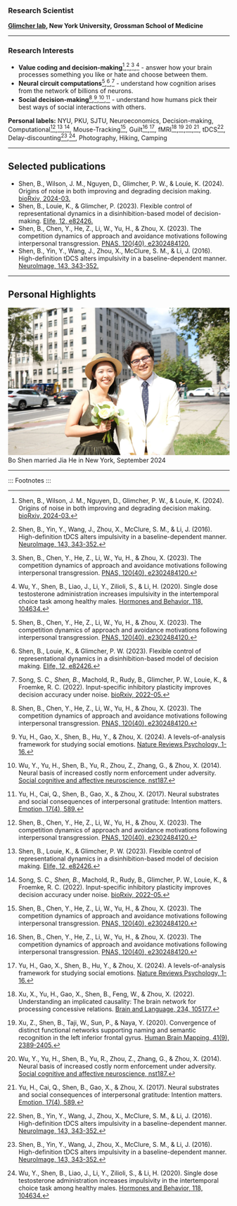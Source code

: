 ### Research Scientist

__[Glimcher lab](https://www.neuroeconomicslab.org/), New York University, Grossman School of Medicine__

---
### Research Interests

- __Value coding and decision-making__[^first],[^second],[^third],[^fourth] - answer how your brain processes something you like or hate and choose between them.
- __Neural circuit computations__[^third],[^fifth],[^sixth] - understand how cognition arises from the network of billions of neurons.
- __Social decision-making__[^third],[^seventh],[^tenth],[^eleventh] - understand how humans pick their best ways of social interactions with others.

__Personal labels:__
NYU, PKU, SJTU, Neuroeconomics, Decision-making, Computational[^third],[^fifth],[^sixth], Mouse-Tracking[^third], Guilt[^third],[^seventh], fMRI[^eighth],[^ninth],[^tenth],[^eleventh], tDCS[^second], Delay-discounting[^second],[^fourth], Photography, Hiking, Camping




[^first]: Shen, B., Wilson, J. M., Nguyen, D., Glimcher, P. W., & Louie, K. (2024). Origins of noise in both improving and degrading decision making. [bioRxiv, 2024-03.](https://doi.org/10.1101/2024.03.26.586597)

[^second]: Shen, B., Yin, Y., Wang, J., Zhou, X., McClure, S. M., & Li, J. (2016). High-definition tDCS alters impulsivity in a baseline-dependent manner. [NeuroImage, 143, 343-352.](https://doi.org/10.1016/j.neuroimage.2016.09.006)

[^third]: Shen, B., Chen, Y., He, Z., Li, W., Yu, H., & Zhou, X. (2023). The competition dynamics of approach and avoidance motivations following interpersonal transgression. [PNAS, 120(40), e2302484120.](https://doi.org/10.1073/pnas.2302484120)

[^fourth]: Wu, Y., Shen, B., Liao, J., Li, Y., Zilioli, S., & Li, H. (2020). Single dose testosterone administration increases impulsivity in the intertemporal choice task among healthy males. [Hormones and Behavior, 118, 104634.](https://doi.org/10.1016/j.yhbeh.2019.104634)

[^fifth]: Shen, B., Louie, K., & Glimcher, P. W. (2023). Flexible control of representational dynamics in a disinhibition-based model of decision making. [Elife, 12, e82426.](https://doi.org/10.7554/eLife.82426)

[^sixth]: Song, S. C.*, Shen, B.*, Machold, R., Rudy, B., Glimcher, P. W., Louie, K., & Froemke, R. C. (2022). Input-specific inhibitory plasticity improves decision accuracy under noise. [bioRxiv, 2022-05.](https://doi.org/10.1101/2022.05.24.493332)

[^seventh]: Yu, H., Gao, X., Shen, B., Hu, Y., & Zhou, X. (2024). A levels-of-analysis framework for studying social emotions. [Nature Reviews Psychology, 1-16.](https://doi.org/10.1038/s44159-024-00285-1)

[^eighth]: Xu, X., Yu, H., Gao, X., Shen, B., Feng, W., & Zhou, X. (2022). Understanding an implicated causality: The brain network for processing concessive relations. [Brain and Language, 234, 105177.](https://doi.org/10.1016/j.bandl.2022.105177)

[^ninth]: Xu, Z., Shen, B., Taji, W., Sun, P., & Naya, Y. (2020). Convergence of distinct functional networks supporting naming and semantic recognition in the left inferior frontal gyrus. [Human Brain Mapping, 41(9), 2389-2405.](https://doi.org/10.1002/hbm.24953)

[^tenth]: Wu, Y., Yu, H., Shen, B., Yu, R., Zhou, Z., Zhang, G., & Zhou, X. (2014). Neural basis of increased costly norm enforcement under adversity. [Social cognitive and affective neuroscience, nst187.](https://doi.org/10.1093/scan/nst187)

[^eleventh]: Yu, H., Cai, Q., Shen, B., Gao, X., & Zhou, X. (2017). Neural substrates and social consequences of interpersonal gratitude: Intention matters. [Emotion, 17(4), 589.](https://psycnet.apa.org/doi/10.1037/emo0000258)

[^twelfth]: Wu, Y., Wei, R., Ou, J., Shen, B., & Ye, Y. (2022). Estratetraenol increases preference for large sexual reward but not impulsivity among heterosexual males. [Hormones and Behavior, 146, 105266.](https://doi.org/10.1016/j.yhbeh.2022.105266)

---

## Selected publications
- Shen, B., Wilson, J. M., Nguyen, D., Glimcher, P. W., & Louie, K. (2024). Origins of noise in both improving and degrading decision making. [bioRxiv, 2024-03.](https://doi.org/10.1101/2024.03.26.586597)
- Shen, B., Louie, K., & Glimcher, P. (2023). Flexible control of representational dynamics in a disinhibition-based model of decision-making. [Elife, 12, e82426.](https://doi.org/10.7554/eLife.82426)
- Shen, B., Chen, Y., He, Z., Li, W., Yu, H., & Zhou, X. (2023). The competition dynamics of approach and avoidance motivations following interpersonal transgression. [PNAS, 120(40), e2302484120.](https://doi.org/10.1073/pnas.2302484120)
- Shen, B., Yin, Y., Wang, J., Zhou, X., McClure, S. M., & Li, J. (2016). High-definition tDCS alters impulsivity in a baseline-dependent manner. [NeuroImage, 143, 343-352.](https://doi.org/10.1016/j.neuroimage.2016.09.006)
  
---

## Personal Highlights

![photo](https://github.com/BoShenNeuro/BoShenNeuro.github.io/blob/main/WechatIMG49.jpg?raw=true)
Bo Shen married Jia He in New York, September 2024

---

::: Footnotes :::

